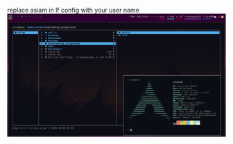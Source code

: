 replace asiam in lf config with your user name
![screenshot](https://github.com/A-Siam/.dotfiles-2020/blob/master/screenshot.png?raw=true)
